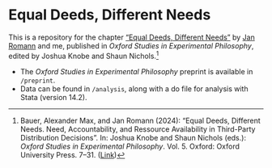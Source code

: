 # Equal Deeds, Different Needs

This is a repository for the chapter [“Equal Deeds, Different Needs”](https://global.oup.com/academic/product/oxford-studies-in-experimental-philosophy-9780198918875) by [Jan Romann](https://github.com/JKRhb) and me, published in _Oxford Studies in Experimental Philosophy_, edited by Joshua Knobe and Shaun Nichols.[^1]

- The _Oxford Studies in Experimental Philosophy_ preprint is available in `/preprint`.
- Data can be found in `/analysis`, along with a do file for analysis with Stata (version 14.2).

[^1]: Bauer, Alexander Max, and Jan Romann (2024): “Equal Deeds, Different Needs. Need, Accountability, and Ressource Availability in Third-Party Distribution Decisions”. In: Joshua Knobe and Shaun Nichols (eds.): _Oxford Studies in Experimental Philosophy_. Vol. 5. Oxford: Oxford University Press. 7–31. ([Link](https://global.oup.com/academic/product/oxford-studies-in-experimental-philosophy-9780198918875))
